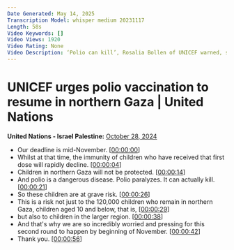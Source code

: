 ```yaml
---
Date Generated: May 14, 2025
Transcription Model: whisper medium 20231117
Length: 58s
Video Keywords: []
Video Views: 1920
Video Rating: None
Video Description: ‘Polio can kill’, Rosalia Bollen of UNICEF warned, stressing that the second phase of the vaccination campaign urgently needs to be allowed to proceed in northern Gaza. The mid-November deadline is critical for about 120,000 children in Gaza and beyond.
---
```


# UNICEF urges polio vaccination to resume in northern Gaza | United Nations
**United Nations - Israel Palestine:** [October 28, 2024](https://www.youtube.com/watch?v=ofC49K41f_k)
*  Our deadline is mid-November. [[00:00:00](https://www.youtube.com/watch?v=ofC49K41f_k&t=0.0s)]
*  Whilst at that time, the immunity of children who have received that first dose will rapidly decline. [[00:00:04](https://www.youtube.com/watch?v=ofC49K41f_k&t=4.0s)]
*  Children in northern Gaza will not be protected. [[00:00:14](https://www.youtube.com/watch?v=ofC49K41f_k&t=14.0s)]
*  And polio is a dangerous disease. Polio paralyzes. It can actually kill. [[00:00:21](https://www.youtube.com/watch?v=ofC49K41f_k&t=21.0s)]
*  So these children are at grave risk. [[00:00:26](https://www.youtube.com/watch?v=ofC49K41f_k&t=26.0s)]
*  This is a risk not just to the 120,000 children who remain in northern Gaza, children aged 10 and below, that is, [[00:00:29](https://www.youtube.com/watch?v=ofC49K41f_k&t=29.0s)]
*  but also to children in the larger region. [[00:00:38](https://www.youtube.com/watch?v=ofC49K41f_k&t=38.0s)]
*  And that's why we are so incredibly worried and pressing for this second round to happen by beginning of November. [[00:00:42](https://www.youtube.com/watch?v=ofC49K41f_k&t=42.0s)]
*  Thank you. [[00:00:56](https://www.youtube.com/watch?v=ofC49K41f_k&t=56.0s)]
